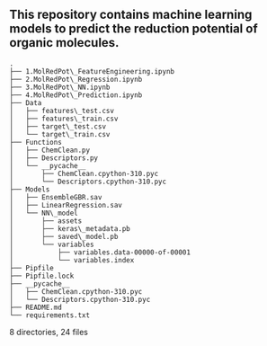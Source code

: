 ## This repository contains machine learning models to predict the reduction potential of organic molecules.

	.
	├── 1.MolRedPot\_FeatureEngineering.ipynb
	├── 2.MolRedPot\_Regression.ipynb
	├── 3.MolRedPot\_NN.ipynb
	├── 4.MolRedPot\_Prediction.ipynb
	├── Data
	│   ├── features\_test.csv
	│   ├── features\_train.csv
	│   ├── target\_test.csv
	│   └── target\_train.csv
	├── Functions
	│   ├── ChemClean.py
	│   ├── Descriptors.py
	│   └── __pycache__
	│       ├── ChemClean.cpython-310.pyc
	│       └── Descriptors.cpython-310.pyc
	├── Models
	│   ├── EnsembleGBR.sav
	│   ├── LinearRegression.sav
	│   └── NN\_model
	│       ├── assets
	│       ├── keras\_metadata.pb
	│       ├── saved\_model.pb
	│       └── variables
	│           ├── variables.data-00000-of-00001
	│           └── variables.index
	├── Pipfile
	├── Pipfile.lock
	├── __pycache__
	│   ├── ChemClean.cpython-310.pyc
	│   └── Descriptors.cpython-310.pyc
	├── README.md
	└── requirements.txt

8 directories, 24 files

